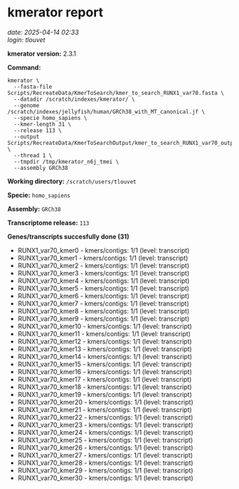 # kmerator report
*date: 2025-04-14 02:33*  
*login: tlouvet*

**kmerator version:** 2.3.1

**Command:**

```
kmerator \
  --fasta-file Scripts/RecreateData/KmerToSearch/kmer_to_search_RUNX1_var70.fasta \
  --datadir /scratch/indexes/kmerator/ \
  --genome /scratch/indexes/jellyfish/human/GRCh38_with_MT_canonical.jf \
  --specie homo_sapiens \
  --kmer-length 31 \
  --release 113 \
  --output Scripts/RecreateData/KmerToSearchOutput/kmer_to_search_RUNX1_var70_output \
  --thread 1 \
  --tmpdir /tmp/kmerator_n6j_tmei \
  --assembly GRCh38
```

**Working directory:** `/scratch/users/tlouvet`

**Specie:** `homo_sapiens`

**Assembly:** `GRCh38`

**Transcriptome release:** `113`

**Genes/transcripts succesfully done (31)**

- RUNX1_var70_kmer0 - kmers/contigs: 1/1 (level: transcript)
- RUNX1_var70_kmer1 - kmers/contigs: 1/1 (level: transcript)
- RUNX1_var70_kmer2 - kmers/contigs: 1/1 (level: transcript)
- RUNX1_var70_kmer3 - kmers/contigs: 1/1 (level: transcript)
- RUNX1_var70_kmer4 - kmers/contigs: 1/1 (level: transcript)
- RUNX1_var70_kmer5 - kmers/contigs: 1/1 (level: transcript)
- RUNX1_var70_kmer6 - kmers/contigs: 1/1 (level: transcript)
- RUNX1_var70_kmer7 - kmers/contigs: 1/1 (level: transcript)
- RUNX1_var70_kmer8 - kmers/contigs: 1/1 (level: transcript)
- RUNX1_var70_kmer9 - kmers/contigs: 1/1 (level: transcript)
- RUNX1_var70_kmer10 - kmers/contigs: 1/1 (level: transcript)
- RUNX1_var70_kmer11 - kmers/contigs: 1/1 (level: transcript)
- RUNX1_var70_kmer12 - kmers/contigs: 1/1 (level: transcript)
- RUNX1_var70_kmer13 - kmers/contigs: 1/1 (level: transcript)
- RUNX1_var70_kmer14 - kmers/contigs: 1/1 (level: transcript)
- RUNX1_var70_kmer15 - kmers/contigs: 1/1 (level: transcript)
- RUNX1_var70_kmer16 - kmers/contigs: 1/1 (level: transcript)
- RUNX1_var70_kmer17 - kmers/contigs: 1/1 (level: transcript)
- RUNX1_var70_kmer18 - kmers/contigs: 1/1 (level: transcript)
- RUNX1_var70_kmer19 - kmers/contigs: 1/1 (level: transcript)
- RUNX1_var70_kmer20 - kmers/contigs: 1/1 (level: transcript)
- RUNX1_var70_kmer21 - kmers/contigs: 1/1 (level: transcript)
- RUNX1_var70_kmer22 - kmers/contigs: 1/1 (level: transcript)
- RUNX1_var70_kmer23 - kmers/contigs: 1/1 (level: transcript)
- RUNX1_var70_kmer24 - kmers/contigs: 1/1 (level: transcript)
- RUNX1_var70_kmer25 - kmers/contigs: 1/1 (level: transcript)
- RUNX1_var70_kmer26 - kmers/contigs: 1/1 (level: transcript)
- RUNX1_var70_kmer27 - kmers/contigs: 1/1 (level: transcript)
- RUNX1_var70_kmer28 - kmers/contigs: 1/1 (level: transcript)
- RUNX1_var70_kmer29 - kmers/contigs: 1/1 (level: transcript)
- RUNX1_var70_kmer30 - kmers/contigs: 1/1 (level: transcript)
